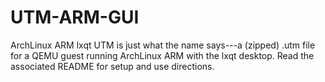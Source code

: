 # UTM-ARM-GUI
ArchLinux ARM lxqt UTM is just what the name says---a (zipped) .utm file for a QEMU guest running ArchLinux ARM with the lxqt desktop. Read the associated README for setup and use directions.
